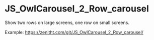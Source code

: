 # JS_OwlCarousel_2_Row_carousel
Show two rows on large screens, one row on small screens.

Example: https://zenitht.com/git/JS_OwlCarousel_2_Row_carousel/
